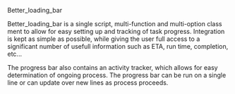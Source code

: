 Better_loading_bar

Better_loading_bar is a single script, multi-function and multi-option class ment to allow for easy setting up and tracking of task progress. Integration is kept as simple as possible, while giving the user full access to a significant number of usefull information such as ETA, run time, completion, etc...

The progress bar also contains an activity tracker, which allows for easy determination of ongoing process.
The progress bar can be run on a single line or can update over new lines as process proceeds.
